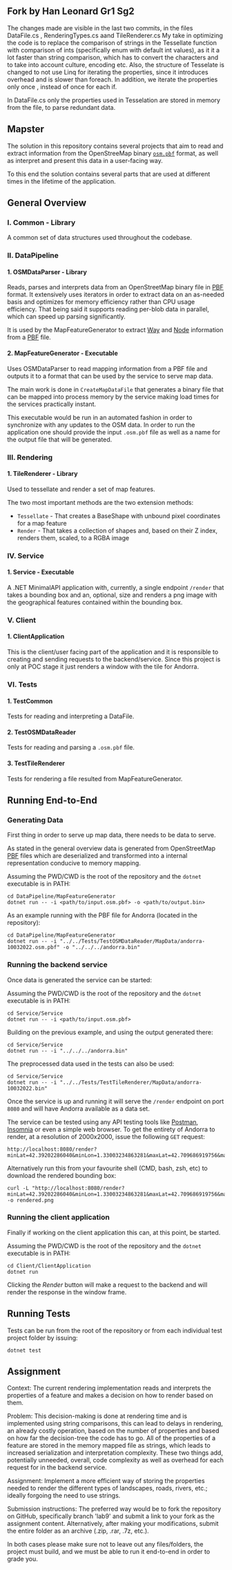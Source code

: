Fork by Han Leonard Gr1 Sg2
-----------------------
The changes made are visible in the last two commits, in the files DataFile.cs , RenderingTypes.cs  aand TileRenderer.cs
My take in optimizing the code is to replace the comparison of strings in the Tessellate function with comparison of ints (specifically enum with default int values), as it it a lot faster than string comparison, which has to convert the characters and to take into account culture, encoding etc.
Also, the structure of Tesselate is changed to not use Linq for iterating the properties, since it introduces overhead and is slower than foreach.
In addition, we iterate the properties only once , instead of once for each if.

In DataFile.cs only the properties used in Tesselation are stored in memory from the file, to parse redundant data.


Mapster
-----------------------
The solution in this repository contains several projects that aim to read and extract information from the OpenStreeMap binary [`osm.pbf`](https://wiki.openstreetmap.org/wiki/PBF_Format) format, as well as interpret and present this data in a user-facing way.

To this end the solution contains several parts that are used at different times in the lifetime of the application.

## General Overview

### I. Common - Library
A common set of data structures used throughout the codebase.

### II. DataPipeline
#### 1. OSMDataParser - Library
Reads, parses and interprets data from an OpenStreetMap binary file in [PBF](https://wiki.openstreetmap.org/wiki/PBF_Format) format. It extensively uses iterators in order to extract data on an as-needed basis and optimizes for memory efficiency rather than CPU usage efficiency. That being said it supports reading per-blob data in parallel, which can speed up parsing significantly.

It is used by the MapFeatureGenerator to extract [Way](https://wiki.openstreetmap.org/wiki/Way) and [Node](https://wiki.openstreetmap.org/wiki/Node) information from a [PBF](https://wiki.openstreetmap.org/wiki/PBF_Format) file.

#### 2. MapFeatureGenerator - Executable
Uses OSMDataParser to read mapping information from a PBF file and outputs it to a format that can be used by the service to serve map data.

The main work is done in `CreateMapDataFile` that generates a binary file that can be mapped into process memory by the service making load times for the services practically instant.

This executable would be run in an automated fashion in order to synchronize with any updates to the OSM data.
In order to run the application one should provide the input `.osm.pbf` file as well as a name for the output file that will be generated.

### III. Rendering
#### 1. TileRenderer - Library
Used to tessellate and render a set of map features.

The two most important methods are the two extension methods:
  - `Tessellate` - That creates a BaseShape with unbound pixel coordinates for a map feature
  - `Render` - That takes a collection of shapes and, based on their Z index, renders them, scaled, to a RGBA image

### IV. Service
#### 1. Service - Executable
A .NET MinimalAPI application with, currently, a single endpoint `/render` that takes a bounding box and an, optional, size and renders a png image with the geographical features contained within the bounding box.

### V. Client
#### 1. ClientApplication
This is the client/user facing part of the application and it is responsible to creating and sending requests to the backend/service.
Since this project is only at POC stage it just renders a window with the tile for Andorra.

### VI. Tests
#### 1. TestCommon
Tests for reading and interpreting a DataFile.
#### 2. TestOSMDataReader
Tests for reading and parsing a `.osm.pbf` file.
#### 3. TestTileRenderer
Tests for rendering a file resulted from MapFeatureGenerator.

## Running End-to-End
### Generating Data
First thing in order to serve up map data, there needs to be data to serve.

As stated in the general overview data is generated from OpenStreetMap [PBF](https://wiki.openstreetmap.org/wiki/PBF_Format) files which are deserialized and transformed into a internal representation conducive to memory mapping.

Assuming the PWD/CWD is the root of the repository and the `dotnet` executable is in PATH:
```shell
cd DataPipeline/MapFeatureGenerator
dotnet run -- -i <path/to/input.osm.pbf> -o <path/to/output.bin>
```

As an example running with the PBF file for Andorra (located in the repository):
```shell
cd DataPipeline/MapFeatureGenerator
dotnet run -- -i "../../Tests/TestOSMDataReader/MapData/andorra-10032022.osm.pbf" -o "../../../andorra.bin"
```

### Running the backend service
Once data is generated the service can be started:

Assuming the PWD/CWD is the root of the repository and the `dotnet` executable is in PATH:
```shell
cd Service/Service
dotnet run -- -i <path/to/input.osm.pbf>
```

Building on the previous example, and using the output generated there:
```shell
cd Service/Service
dotnet run -- -i "../../../andorra.bin"
```

The preprocessed data used in the tests can also be used:
```shell
cd Service/Service
dotnet run -- -i "../../Tests/TestTileRenderer/MapData/andorra-10032022.bin"
```

Once the service is up and running it will serve the `/render` endpoint on port `8080` and will have Andorra available as a data set.

The service can be tested using any API testing tools like [Postman](https://www.postman.com/), [Insomnia](https://insomnia.rest/) or even a simple web browser. To get the entirety of Andorra to render, at a resolution of 2000x2000, issue the following `GET` request:
```http request
http://localhost:8080/render?minLat=42.39202286040&minLon=1.33003234863281&maxLat=42.709686919756&maxLon=1.85600280761718&size=2000
```
Alternatively run this from your favourite shell (CMD, bash, zsh, etc) to download the rendered bounding box:
```shell
curl -L "http://localhost:8080/render?minLat=42.39202286040&minLon=1.33003234863281&maxLat=42.709686919756&maxLon=1.85600280761718&size=2000" -o rendered.png
```

### Running the client application
Finally if working on the client application this can, at this point, be started.

Assuming the PWD/CWD is the root of the repository and the `dotnet` executable is in PATH:
```shell
cd Client/ClientApplication
dotnet run
```

Clicking the *Render* button will make a request to the backend and will render the response in the window frame.

## Running Tests
Tests can be run from the root of the repository or from each individual test project folder by issuing:
```shell
dotnet test
```

## Assignment
Context:
The current rendering implementation reads and interprets the properties of a feature and makes a decision on how to render based on them.

Problem:
This decision-making is done at rendering time and is implemented using string comparisons, this can lead to delays in rendering, an already costly operation, based on the number of properties and based on how far the decision-tree the code has to go.
All of the properties of a feature are stored in the memory mapped file as strings, which leads to increased serialization and interpretation complexity.
These two things add, potentially unneeded, overall, code complexity as well as overhead for each request for in the backend service.

Assignment:
Implement a more efficient way of storing the properties needed to render the different types of landscapes, roads, rivers, etc.; ideally forgoing the need to use strings.

Submission instructions:
The preferred way would be to fork the repository on GitHub, specifically branch 'lab9' and submit a link to your fork as the assignment content.
Alternatively, after making your modifications, submit the entire folder as an archive (.zip, .rar, .7z, etc.).

In both cases please make sure not to leave out any files/folders, the project must build, and we must be able to run it end-to-end in order to grade you.